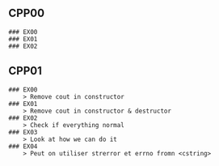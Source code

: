## CPP00
    ### EX00
    ### EX01
    ### EX02
## CPP01
    ### EX00
        > Remove cout in constructor
    ### EX01
        > Remove cout in constructor & destructor
    ### EX02
        > Check if everything normal
    ### EX03
        > Look at how we can do it
    ### EX04
        > Peut on utiliser strerror et errno fromn <cstring>
